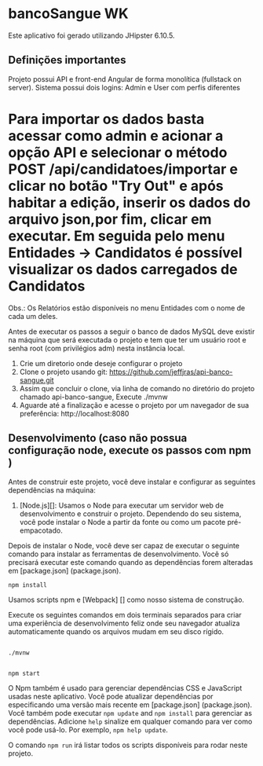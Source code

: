 # bancoSangue WK

Este aplicativo foi gerado utilizando JHipster 6.10.5.

## Definições importantes

Projeto possui API e front-end Angular de forma monolítica (fullstack on server).
Sistema possui dois logins: Admin e User com perfis diferentes

# Para importar os dados basta acessar como admin e acionar a opção API e selecionar o método POST /api/candidatoes/importar e clicar no botão "Try Out" e após habitar a edição, inserir os dados do arquivo json,por fim, clicar em executar. Em seguida pelo menu Entidades -> Candidatos é possível visualizar os dados carregados de Candidatos 

Obs.: Os Relatórios estão disponíveis no menu Entidades com o nome de cada um deles.

Antes de executar os passos a seguir o banco de dados MySQL deve existir na máquina que será executada o projeto e tem que ter um usuário root e senha root (com privilégios adm) nesta instância local.

1. Crie um diretorio onde deseje configurar o projeto
2. Clone o projeto usando git:
   https://github.com/jeffjras/api-banco-sangue.git
3. Assim que concluir o clone, via linha de comando no diretório do projeto chamado api-banco-sangue,
   Execute ./mvnw
4. Aguarde até a finalização e acesse o projeto por um navegador de sua preferência:
   http://localhost:8080

## Desenvolvimento (caso não possua configuração node, execute os passos com npm )

Antes de construir este projeto, você deve instalar e configurar as seguintes dependências na máquina:

1. [Node.js][]: Usamos o Node para executar um servidor web de desenvolvimento e construir o projeto.
   Dependendo do seu sistema, você pode instalar o Node a partir da fonte ou como um pacote pré-empacotado.

Depois de instalar o Node, você deve ser capaz de executar o seguinte comando para instalar as ferramentas de desenvolvimento.
Você só precisará executar este comando quando as dependências forem alteradas em [package.json] (package.json).

```
npm install
```

Usamos scripts npm e [Webpack] [] como nosso sistema de construção.

Execute os seguintes comandos em dois terminais separados para criar uma experiência de desenvolvimento feliz onde seu navegador
atualiza automaticamente quando os arquivos mudam em seu disco rígido.
```

./mvnw


npm start
```

O Npm também é usado para gerenciar dependências CSS e JavaScript usadas neste aplicativo. Você pode atualizar dependências por
especificando uma versão mais recente em [package.json] (package.json). Você também pode executar `npm update` and `npm install` para gerenciar as dependências.
Adicione `help` sinalize em qualquer comando para ver como você pode usá-lo. Por exemplo, `npm help update`.

O comando `npm run` irá listar todos os scripts disponíveis para rodar neste projeto.


